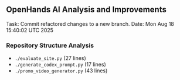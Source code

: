## OpenHands AI Analysis and Improvements
Task: Commit refactored changes to a new branch.
Date: Mon Aug 18 15:40:02 UTC 2025

### Repository Structure Analysis
- `./evaluate_site.py` (27 lines)
- `./generate_codex_prompt.py` (17 lines)
- `./promo_video_generator.py` (43 lines)
